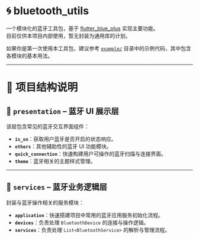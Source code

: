 # 🌀 bluetooth_utils

一个模块化的蓝牙工具包，基于 [flutter_blue_plus](https://pub.dev/packages/flutter_blue_plus) 实现主要功能。  
目前仅供本项目内部使用，暂无封装为通用库的计划。

如果你是第一次使用本工具包，建议参考 [`example/`](example) 目录中的示例代码，其中包含各模块的基本用法。

---

# 📁 项目结构说明

## 🧩 `presentation` – 蓝牙 UI 展示层

该层包含常见的蓝牙交互界面组件：
- **`is_on`**：获取用户蓝牙是否开启的状态响应。
- **`others`**：其他辅助性的蓝牙 UI 功能模块。
- **`quick_connection`**：快速构建用户可操作的蓝牙扫描与连接界面。
- **`theme`**：蓝牙相关的主题样式管理。

---

## 🔧 `services` – 蓝牙业务逻辑层

封装与蓝牙操作相关的服务模块：
- **`application`**：快速搭建项目中常用的蓝牙应用服务初始化流程。
- **`devices`**：负责处理 `BluetoothDevice` 的连接与操作逻辑。
- **`services`**：负责处理 `List<BluetoothService>` 的解析与管理流程。
